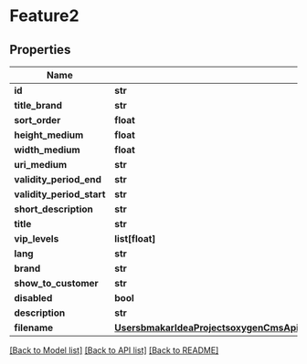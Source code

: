 # Feature2

## Properties
Name | Type | Description | Notes
------------ | ------------- | ------------- | -------------
**id** | **str** |  | [optional] 
**title_brand** | **str** |  | [optional] 
**sort_order** | **float** |  | [optional] 
**height_medium** | **float** |  | [optional] 
**width_medium** | **float** |  | [optional] 
**uri_medium** | **str** |  | [optional] 
**validity_period_end** | **str** |  | [optional] 
**validity_period_start** | **str** |  | [optional] 
**short_description** | **str** |  | [optional] 
**title** | **str** |  | [optional] 
**vip_levels** | **list[float]** |  | [optional] 
**lang** | **str** |  | [optional] 
**brand** | **str** |  | [optional] 
**show_to_customer** | **str** |  | [optional] 
**disabled** | **bool** |  | [optional] 
**description** | **str** |  | [optional] 
**filename** | [**UsersbmakarIdeaProjectsoxygenCmsApisrcmainresourcesstaticprivatecomponentsfilenameYamlFilename**](UsersbmakarIdeaProjectsoxygenCmsApisrcmainresourcesstaticprivatecomponentsfilenameYamlFilename.md) |  | [optional] 

[[Back to Model list]](../README.md#documentation-for-models) [[Back to API list]](../README.md#documentation-for-api-endpoints) [[Back to README]](../README.md)

